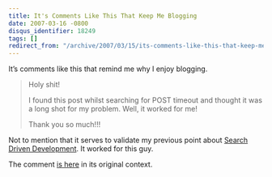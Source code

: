 ```yaml
---
title: It's Comments Like This That Keep Me Blogging
date: 2007-03-16 -0800
disqus_identifier: 18249
tags: []
redirect_from: "/archive/2007/03/15/its-comments-like-this-that-keep-me-blogging.aspx/"
---
```


It’s comments like this that remind me why I enjoy blogging.

> Holy shit!
>
> I found this post whilst searching for POST timeout and thought it was
> a long shot for my problem. Well, it worked for me!
>
> Thank you so much!!!

Not to mention that it serves to validate my previous point about
[Search Driven
Development](https://haacked.com/archive/2007/03/16/increase-productivity-with-search-driven-development.aspx "Search Driven Development").
It worked for this guy.

The comment [is
here](https://haacked.com/archive/2004/05/15/http-web-request-expect-100-continue.aspx#37166 "Comment")
in its original context.

